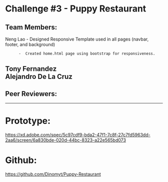 # Challenge #3 - Puppy Restaurant

Team Members: 
---------------------
Neng Lao  -  Designed Responsive Template used in all pages (navbar, footer, and background)  

          -  Created home.html page using bootstrap for responsiveness.  
Tony Fernandez  
Alejandro De La Cruz  
----------------------
  
Peer Reviewers:  
---------------------
  
  
---------------------



# Prototype:  

https://xd.adobe.com/spec/5c97cdf9-bda2-47f1-7c8f-27c7fd5963dd-2aa6/screen/6a830bde-020d-44bc-8323-a22e565bd073

# Github:  

https://github.com/Dinomyt/Puppy-Restaurant
